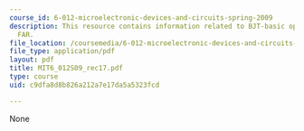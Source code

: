 ```yaml
---
course_id: 6-012-microelectronic-devices-and-circuits-spring-2009
description: This resource contains information related to BJT-basic operation in
  FAR.
file_location: /coursemedia/6-012-microelectronic-devices-and-circuits-spring-2009/c9dfa8d8b826a212a7e17da5a5323fcd_MIT6_012S09_rec17.pdf
file_type: application/pdf
layout: pdf
title: MIT6_012S09_rec17.pdf
type: course
uid: c9dfa8d8b826a212a7e17da5a5323fcd

---
```

None